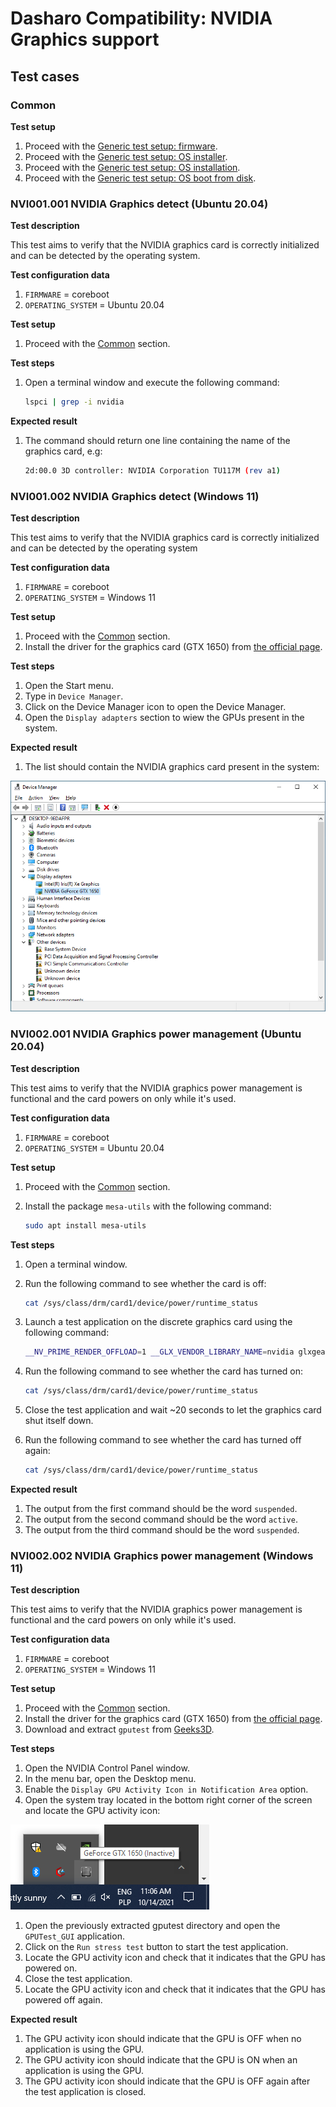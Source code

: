 
# Dasharo Compatibility: NVIDIA Graphics support

## Test cases

### Common

**Test setup**

1. Proceed with the
    [Generic test setup: firmware](../../generic-test-setup/#firmware).
1. Proceed with the
    [Generic test setup: OS installer](../../generic-test-setup/#os-installer).
1. Proceed with the
    [Generic test setup: OS installation](../../generic-test-setup/#os-installation).
1. Proceed with the
    [Generic test setup: OS boot from disk](../../generic-test-setup/#os-boot-from-disk).

### NVI001.001 NVIDIA Graphics detect (Ubuntu 20.04)

**Test description**

This test aims to verify that the NVIDIA graphics card is correctly
initialized and can be detected by the operating system.

**Test configuration data**

1. `FIRMWARE` = coreboot
1. `OPERATING_SYSTEM` = Ubuntu 20.04

**Test setup**

1. Proceed with the [Common](#common) section.

**Test steps**

1. Open a terminal window and execute the following command:

    ```bash
    lspci | grep -i nvidia
    ```

**Expected result**

1. The command should return one line containing the name of the graphics
   card, e.g:

    ```bash
    2d:00.0 3D controller: NVIDIA Corporation TU117M (rev a1)
    ```

### NVI001.002 NVIDIA Graphics detect (Windows 11)

**Test description**

This test aims to verify that the NVIDIA graphics card is correctly
initialized and can be detected by the operating system

**Test configuration data**

1. `FIRMWARE` = coreboot
1. `OPERATING_SYSTEM` = Windows 11

**Test setup**

1. Proceed with the [Common](#common) section.
1. Install the driver for the graphics card (GTX 1650) from
    [the official page](https://www.nvidia.com/).

**Test steps**

1. Open the Start menu.
1. Type in `Device Manager`.
1. Click on the Device Manager icon to open the Device Manager.
1. Open the `Display adapters` section to wiew the GPUs present in the system.

**Expected result**

1. The list should contain the NVIDIA graphics card present in the system:

![Device Manager](../../images/nvidia_win10.png)

### NVI002.001 NVIDIA Graphics power management (Ubuntu 20.04)

**Test description**

This test aims to verify that the NVIDIA graphics power management is functional
and the card powers on only while it's used.

**Test configuration data**

1. `FIRMWARE` = coreboot
1. `OPERATING_SYSTEM` = Ubuntu 20.04

**Test setup**

1. Proceed with the [Common](#common) section.
1. Install the package `mesa-utils` with the following command:

    ```bash
    sudo apt install mesa-utils
    ```

**Test steps**

1. Open a terminal window.
1. Run the following command to see whether the card is off:

    ```bash
    cat /sys/class/drm/card1/device/power/runtime_status
    ```

1. Launch a test application on the discrete graphics card using the following
   command:

    ```bash
    __NV_PRIME_RENDER_OFFLOAD=1 __GLX_VENDOR_LIBRARY_NAME=nvidia glxgears
    ```

1. Run the following command to see whether the card has turned on:

    ```bash
    cat /sys/class/drm/card1/device/power/runtime_status
    ```

1. Close the test application and wait ~20 seconds to let the graphics card
    shut itself down.
1. Run the following command to see whether the card has turned off again:

    ```bash
    cat /sys/class/drm/card1/device/power/runtime_status
    ```

**Expected result**

1. The output from the first command should be the word `suspended`.
1. The output from the second command should be the word `active`.
1. The output from the third command should be the word `suspended`.

### NVI002.002 NVIDIA Graphics power management (Windows 11)

**Test description**

This test aims to verify that the NVIDIA graphics power management is functional
and the card powers on only while it's used.

**Test configuration data**

1. `FIRMWARE` = coreboot
1. `OPERATING_SYSTEM` = Windows 11

**Test setup**

1. Proceed with the [Common](#common) section.
1. Install the driver for the graphics card (GTX 1650) from
    [the official page](https://www.nvidia.com/).
1. Download and extract `gputest` from [Geeks3D](geeks3d.com/gputest).

**Test steps**

1. Open the NVIDIA Control Panel window.
1. In the menu bar, open the Desktop menu.
1. Enable the `Display GPU Activity Icon in Notification Area` option.
1. Open the system tray located in the bottom right corner of the screen
   and locate the GPU activity icon:

![GPU activity icon](../../images/gpu_activity_win10.png)

1. Open the previously extracted gputest directory and open the `GPUTest_GUI`
   application.
1. Click on the `Run stress test` button to start the test application.
1. Locate the GPU activity icon and check that it indicates that the GPU has
   powered on.
1. Close the test application.
1. Locate the GPU activity icon and check that it indicates that the GPU has
   powered off again.

**Expected result**

1. The GPU activity icon should indicate that the GPU is OFF when no application
   is using the GPU.
1. The GPU activity icon should indicate that the GPU is ON when an application
   is using the GPU.
1. The GPU activity icon should indicate that the GPU is OFF again after the
   test application is closed.
